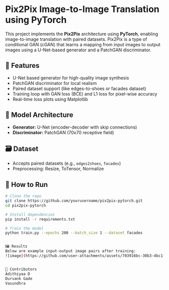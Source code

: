 # Pix2Pix Image-to-Image Translation using PyTorch

This project implements the **Pix2Pix** architecture using **PyTorch**, enabling image-to-image translation with paired datasets. Pix2Pix is a type of conditional GAN (cGAN) that learns a mapping from input images to output images using a U-Net-based generator and a PatchGAN discriminator.

## 📌 Features

- U-Net based generator for high-quality image synthesis
- PatchGAN discriminator for local realism
- Paired dataset support (like edges-to-shoes or facades dataset)
- Training loop with GAN loss (BCE) and L1 loss for pixel-wise accuracy
- Real-time loss plots using Matplotlib

## 🧠 Model Architecture

- **Generator:** U-Net (encoder-decoder with skip connections)
- **Discriminator:** PatchGAN (70x70 receptive field)

## 🗃️ Dataset

- Accepts paired datasets (e.g., `edges2shoes`, `facades`)
- Preprocessing: Resize, ToTensor, Normalize

## 🚀 How to Run

```bash
# Clone the repo
git clone https://github.com/yourusername/pix2pix-pytorch.git
cd pix2pix-pytorch

# Install dependencies
pip install -r requirements.txt

# Train the model
python train.py --epochs 200 --batch_size 1 --dataset facades


🖼️ Results
Below are example input-output image pairs after training:
![image](https://github.com/user-attachments/assets/703916bc-30b3-4bc1-8c68-64c49899ced9)


🤝 Contributors
Adithiyaa D
Durvank Gade
Vasundhra

